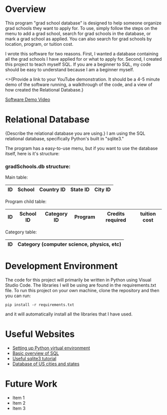 # Overview

This program "grad school database" is designed to help someone organize grad schools they want to apply for. To use, simply follow the steps on the menu to add a grad school, search for grad schools in the database, or mark a grad school as applied. You can also search for grad schools by location, program, or tuition cost. 

I wrote this software for two reasons. First, I wanted a database containing all the grad schools I have applied for or what to apply for. Second, I created this project to teach myself SQL. If you are a beginner to SQL, my code should be easy to understand because I am a beginner myself.

<>{Provide a link to your YouTube demonstration. It should be a 4-5 minute demo of the software running, a walkthrough of the code, and a view of how created the Relational Database.}

[//]: # (This may be the most platform independent comment)

[Software Demo Video](http://youtube.link.goes.here)

# Relational Database

{Describe the relational database you are using.}
I am using the SQL relational database, specifically Python's built in "sqlite3."

The program has a easy-to-use menu, but if you want to use the database itself, here is it's structure:

### gradSchools.db structure:
Main table: 

| ID | School | Country ID | State ID | City ID |
|----|--------|------------|----------|---------|

Program child table:

| ID | School ID | Category ID | Program | Credits required | tuition cost |
|---|---|---|---|---|---|

Category table:

| ID | Category (computer science, physics, etc) |
|---|---|

# Development Environment

The code for this project will primarily be written in Python using Visual Studio Code. The libraries I will be using are found in the requirements.txt file. To run this project on your own machine, clone the repository and then you can run:
```
pip install -r requirements.txt
```
and it will automatically install all the libraries that I have used. 

# Useful Websites

- [Setting up Python virtual environment](https://www.youtube.com/watch?v=KxvKCSwlUv8)
- [Basic overview of SQL](https://www.youtube.com/watch?v=h8IWmmxIyS0)
- [Useful sqlite3 tutorial](https://www.youtube.com/watch?v=pd-0G0MigUA)
- [Database of US cities and states](https://github.com/kelvins/US-Cities-Database)

# Future Work

- Item 1
- Item 2
- Item 3
